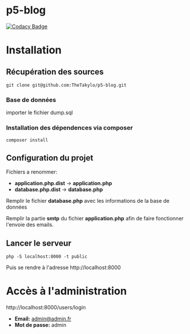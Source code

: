 # p5-blog

[![Codacy Badge](https://api.codacy.com/project/badge/Grade/df65567d899744f19d1f255cd9e13279)](https://app.codacy.com/gh/TheTakylo/p5-blog?utm_source=github.com&utm_medium=referral&utm_content=TheTakylo/p5-blog&utm_campaign=Badge_Grade_Settings)

# Installation

## Récupération des sources

```
git clone git@github.com:TheTakylo/p5-blog.git
```

### Base de données

importer le fichier dump.sql

### Installation des dépendences via composer

```
composer install
```


## Configuration du projet

Fichiers a renommer:
- **application.php.dist** -> **application.php**
- **database.php.dist** -> **database.php**


Remplir le fichier **database.php** avec les informations de la base de données

Remplir la partie **smtp** du fichier **application.php** afin de faire fonctionner l'envoie des emails.


## Lancer le serveur
```
php -S localhost:8000 -t public
```

Puis se rendre à l'adresse http://localhost:8000


# Accès à l'administration

http://localhost:8000/users/login

- **Email:** admin@admin.fr
- **Mot de passe:** admin

